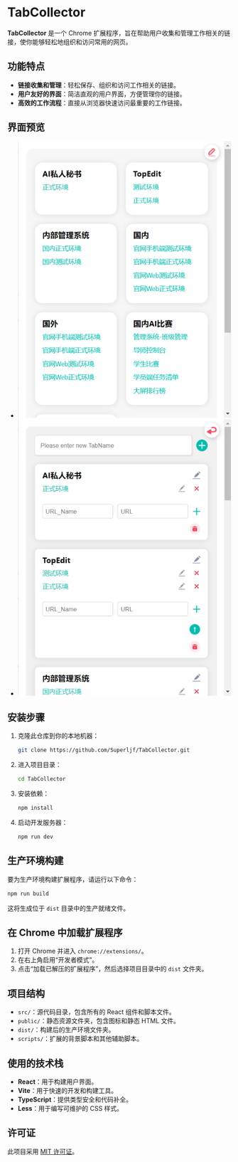 


# TabCollector

**TabCollector** 是一个 Chrome 扩展程序，旨在帮助用户收集和管理工作相关的链接，使你能够轻松地组织和访问常用的网页。

## 功能特点

- **链接收集和管理**：轻松保存、组织和访问工作相关的链接。
- **用户友好的界面**：简洁直观的用户界面，方便管理你的链接。
- **高效的工作流程**：直接从浏览器快速访问最重要的工作链接。

## 界面预览
- ![主页](./public/images/image.png)
- ![编辑](./public/images/img1.png)

## 安装步骤

1. 克隆此仓库到你的本地机器：
   ```bash
   git clone https://github.com/Superljf/TabCollector.git
   ```
2. 进入项目目录：
   ```bash
   cd TabCollector
   ```
3. 安装依赖：
   ```bash
   npm install
   ```
4. 启动开发服务器：
   ```bash
   npm run dev
   ```

## 生产环境构建

要为生产环境构建扩展程序，请运行以下命令：

```bash
npm run build
```

这将生成位于 `dist` 目录中的生产就绪文件。

## 在 Chrome 中加载扩展程序

1. 打开 Chrome 并进入 `chrome://extensions/`。
2. 在右上角启用“开发者模式”。
3. 点击“加载已解压的扩展程序”，然后选择项目目录中的 `dist` 文件夹。

## 项目结构

- `src/`：源代码目录，包含所有的 React 组件和脚本文件。
- `public/`：静态资源文件夹，包含图标和静态 HTML 文件。
- `dist/`：构建后的生产环境文件夹。
- `scripts/`：扩展的背景脚本和其他辅助脚本。

## 使用的技术栈

- **React**：用于构建用户界面。
- **Vite**：用于快速的开发和构建工具。
- **TypeScript**：提供类型安全和代码补全。
- **Less**：用于编写可维护的 CSS 样式。

## 许可证

此项目采用 [MIT 许可证](LICENSE)。
```


